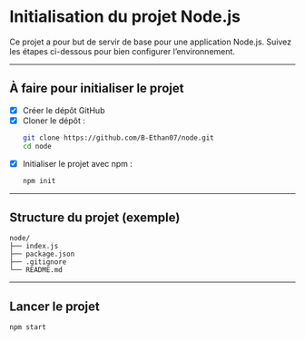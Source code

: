 # Initialisation du projet Node.js

Ce projet a pour but de servir de base pour une application Node.js. Suivez les étapes ci-dessous pour bien configurer l’environnement.

---

## À faire pour initialiser le projet

- [x] Créer le dépôt GitHub
- [x] Cloner le dépôt :
  ```bash
  git clone https://github.com/B-Ethan07/node.git
  cd node
  ```
- [x] Initialiser le projet avec npm :
  ```bash
  npm init 
  ```
---

## Structure du projet (exemple)

```
node/
├── index.js
├── package.json
├── .gitignore
└── README.md
```

---

## Lancer le projet

```bash
npm start
```


